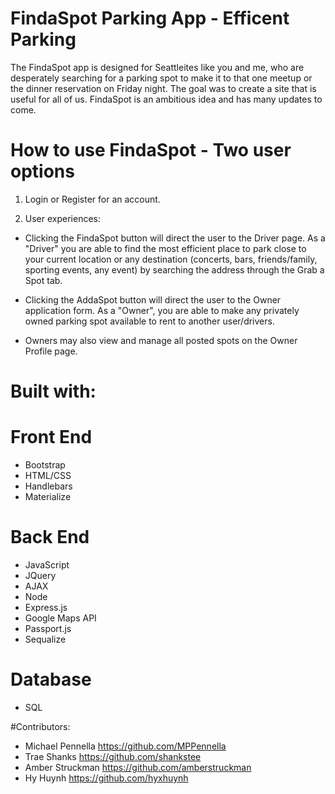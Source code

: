 # FindaSpot Parking App - Efficent Parking
The FindaSpot app is designed for Seattleites like you and me, who are desperately searching for a parking spot to make it to that one meetup or the dinner reservation on Friday night. The goal was to create a site that is useful for all of us. FindaSpot is an ambitious idea and has many updates to come.

# How to use FindaSpot - Two user options

1. Login or Register for an account.

2. User experiences:

- Clicking the FindaSpot button will direct the user to the Driver page. As a "Driver" you are able to find the most efficient place to park close to your current location or any destination (concerts, bars, friends/family, sporting events, any event) by searching the address through the Grab a Spot tab.

- Clicking the AddaSpot button will direct the user to the Owner application form. As a "Owner", you are able to make any privately owned parking spot available to rent to another user/drivers. 

- Owners may also view and manage all posted spots on the Owner Profile page. 

# Built with:

# Front End
- Bootstrap
- HTML/CSS
- Handlebars
- Materialize

# Back End
- JavaScript
- JQuery
- AJAX 
- Node
- Express.js
- Google Maps API
- Passport.js
- Sequalize

# Database
- SQL

#Contributors:
- Michael Pennella https://github.com/MPPennella
- Trae Shanks https://github.com/shankstee
- Amber Struckman https://github.com/amberstruckman
- Hy Huynh https://github.com/hyxhuynh

